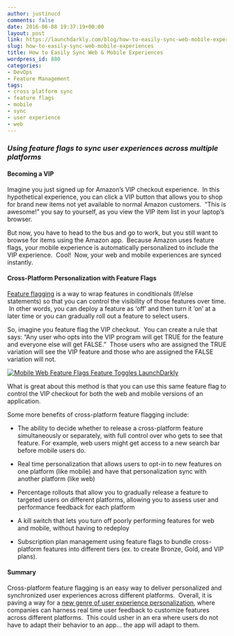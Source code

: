```yaml
---
author: justinucd
comments: false
date: 2016-06-08 19:37:19+00:00
layout: post
link: https://launchdarkly.com/blog/how-to-easily-sync-web-mobile-experiences/
slug: how-to-easily-sync-web-mobile-experiences
title: How to Easily Sync Web & Mobile Experiences
wordpress_id: 880
categories:
- DevOps
- Feature Management
tags:
- cross platform sync
- feature flags
- mobile
- sync
- user experience
- web
---
```


### _Using feature flags to sync user experiences across multiple platforms_





#### Becoming a VIP


Imagine you just signed up for Amazon’s VIP checkout experience.  In this hypothetical experience, you can click a VIP button that allows you to shop for brand new items not yet available to normal Amazon customers.  “This is awesome!” you say to yourself, as you view the VIP item list in your laptop’s browser.  

But now, you have to head to the bus and go to work, but you still want to browse for items using the Amazon app.  Because Amazon uses feature flags, your mobile experience is automatically personalized to include the VIP experience.  Cool!  Now, your web and mobile experiences are synced instantly.


#### Cross-Platform Personalization with Feature Flags


[Feature flagging](http://featureflags.io/feature-flags/) is a way to wrap features in conditionals (If/else statements) so that you can control the visibility of those features over time.  In other words, you can deploy a feature as ‘off’ and then turn it ‘on’ at a later time or you can gradually roll out a feature to select users.  

So, imagine you feature flag the VIP checkout.  You can create a rule that says: “Any user who opts into the VIP program will get TRUE for the feature and everyone else will get FALSE.”  Those users who are assigned the TRUE variation will see the VIP feature and those who are assigned the FALSE variation will not. 

[![Mobile Web Feature Flags Feature Toggles LaunchDarkly](https://blog.launchdarkly.com/wp-content/uploads/2016/06/mobile_flags.jpg)](https://blog.launchdarkly.com/wp-content/uploads/2016/06/mobile_flags.jpg)

What is great about this method is that you can use this same feature flag to control the VIP checkout for both the web and mobile versions of an application.  

Some more benefits of cross-platform feature flagging include:



 	
  * The ability to decide whether to release a cross-platform feature simultaneously or separately, with full control over who gets to see that feature. For example, web users might get access to a new search bar before mobile users do.

 	
  * Real time personalization that allows users to opt-in to new features on one platform (like mobile) and have that personalization sync with another platform (like web)

 	
  * Percentage rollouts that allow you to gradually release a feature to targeted users on different platforms, allowing you to assess user and performance feedback for each platform

 	
  * A kill switch that lets you turn off poorly performing features for web and mobile, without having to redeploy

 	
  * Subscription plan management using feature flags to bundle cross-platform features into different tiers (ex. to create Bronze, Gold, and VIP plans). 




#### Summary


Cross-platform feature flagging is an easy way to deliver personalized and synchronized user experiences across different platforms.  Overall, it is paving a way for a [new genre of user experience personalization](http://featureflags.io/multivariate-feature-flags/), where companies can harness real time user feedback to customize features across different platforms.  This could usher in an era where users do not have to adapt their behavior to an app… the app will adapt to them.
